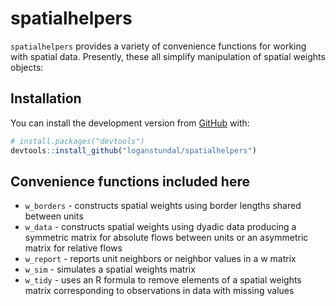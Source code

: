 
<!-- README.md is generated from README.Rmd. Please edit that file -->

# spatialhelpers

<!-- badges: start -->
<!-- badges: end -->

`spatialhelpers` provides a variety of convenience functions for working
with spatial data. Presently, these all simplify manipulation of spatial
weights objects:

## Installation

You can install the development version from
[GitHub](https://github.com/) with:

``` r
# install.packages("devtools")
devtools::install_github("loganstundal/spatialhelpers")
```

## Convenience functions included here

-   `w_borders` - constructs spatial weights using border lengths shared
    between units
-   `w_data` - constructs spatial weights using dyadic data producing a
    symmetric matrix for absolute flows between units or an asymmetric
    matrix for relative flows
-   `w_report` - reports unit neighbors or neighbor values in a w matrix
-   `w_sim` - simulates a spatial weights matrix
-   `w_tidy` - uses an R formula to remove elements of a spatial weights
    matrix corresponding to observations in data with missing values
